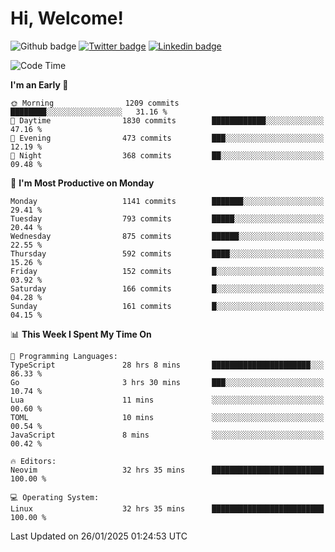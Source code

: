   # Hi, Welcome!
  ![Github badge](https://img.shields.io/github/followers/kraken-afk.svg?style=social&label=Follow&maxAge=2592000)
  [![Twitter badge](https://img.shields.io/badge/-Twitter-00acee?style=flat-square&logo=Twitter&logoColor=white)](https://twitter.com/trshppl)
  [![Linkedin badge](https://img.shields.io/badge/LinkedIn-0077B5?style=flat-square&logo=linkedin&logoColor=white)](https://www.linkedin.com/in/noveanrer)
<!--START_SECTION:waka-->
![Code Time](http://img.shields.io/badge/Code%20Time-704%20hrs%2012%20mins-blue)

**I'm an Early 🐤** 

```text
🌞 Morning                1209 commits        ████████░░░░░░░░░░░░░░░░░   31.16 % 
🌆 Daytime                1830 commits        ████████████░░░░░░░░░░░░░   47.16 % 
🌃 Evening                473 commits         ███░░░░░░░░░░░░░░░░░░░░░░   12.19 % 
🌙 Night                  368 commits         ██░░░░░░░░░░░░░░░░░░░░░░░   09.48 % 
```
📅 **I'm Most Productive on Monday** 

```text
Monday                   1141 commits        ███████░░░░░░░░░░░░░░░░░░   29.41 % 
Tuesday                  793 commits         █████░░░░░░░░░░░░░░░░░░░░   20.44 % 
Wednesday                875 commits         ██████░░░░░░░░░░░░░░░░░░░   22.55 % 
Thursday                 592 commits         ████░░░░░░░░░░░░░░░░░░░░░   15.26 % 
Friday                   152 commits         █░░░░░░░░░░░░░░░░░░░░░░░░   03.92 % 
Saturday                 166 commits         █░░░░░░░░░░░░░░░░░░░░░░░░   04.28 % 
Sunday                   161 commits         █░░░░░░░░░░░░░░░░░░░░░░░░   04.15 % 
```


📊 **This Week I Spent My Time On** 

```text
💬 Programming Languages: 
TypeScript               28 hrs 8 mins       ██████████████████████░░░   86.33 % 
Go                       3 hrs 30 mins       ███░░░░░░░░░░░░░░░░░░░░░░   10.74 % 
Lua                      11 mins             ░░░░░░░░░░░░░░░░░░░░░░░░░   00.60 % 
TOML                     10 mins             ░░░░░░░░░░░░░░░░░░░░░░░░░   00.54 % 
JavaScript               8 mins              ░░░░░░░░░░░░░░░░░░░░░░░░░   00.42 % 

🔥 Editors: 
Neovim                   32 hrs 35 mins      █████████████████████████   100.00 % 

💻 Operating System: 
Linux                    32 hrs 35 mins      █████████████████████████   100.00 % 
```


 Last Updated on 26/01/2025 01:24:53 UTC
<!--END_SECTION:waka-->